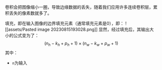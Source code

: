 卷积会把图像缩小一圈，导致边缘数据的丢失，随着我们应用许多连续卷积层，累积丢失的像素数就多了。

填充，即在输入图像的边界填充元素（通常填充元素是0），即：
![[assets/Pasted image 20230815193028.png]]
显然，经过填充后，其输出大小的公式变为了：
$$
(n_h-k_h+p_h+1)\times(n_w-k_w+p_w+1)
$$
其中：
- `n`为输入